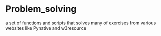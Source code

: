 # Problem_solving
a set of functions and scripts that solves many of exercises from various websites like Pynative and w3resource

